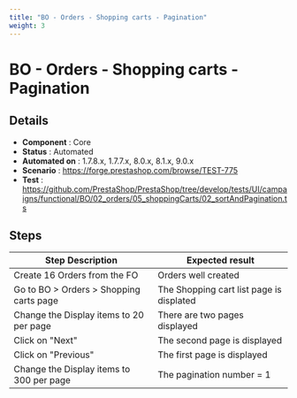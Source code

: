 ```yaml
---
title: "BO - Orders - Shopping carts - Pagination"
weight: 3
---
```


# BO - Orders - Shopping carts - Pagination
## Details
* **Component** : Core
* **Status** : Automated
* **Automated on** : 1.7.8.x, 1.7.7.x, 8.0.x, 8.1.x, 9.0.x
* **Scenario** : https://forge.prestashop.com/browse/TEST-775
* **Test** : https://github.com/PrestaShop/PrestaShop/tree/develop/tests/UI/campaigns/functional/BO/02_orders/05_shoppingCarts/02_sortAndPagination.ts

## Steps
| Step Description | Expected result |
| ----- | ----- |
| Create 16 Orders from the FO | Orders well created |
| Go to BO > Orders > Shopping carts page | The Shopping cart list page is displated |
| Change the Display items to 20 per page | There are two pages displayed |
| Click on "Next" | The second page is displayed |
| Click on "Previous" | The first page is displayed |
| Change the Display items to 300 per page | The pagination number = 1 |
